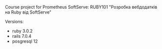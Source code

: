 Сourse project for Prometheus SoftServe: RUBY101
"Розробка вебдодатків на Ruby від SoftServe"

Versions:
- ruby 3.0.2
- rails 7.0.4
- posgresql 12

